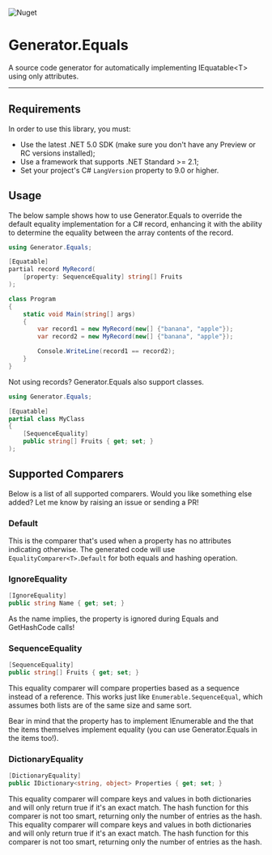 ![Nuget](https://img.shields.io/nuget/v/Generator.Equals)
# Generator.Equals
A source code generator for automatically implementing IEquatable&lt;T&gt; using only attributes.

----------------
## Requirements

In order to use this library, you must:
* Use the latest .NET 5.0 SDK (make sure you don't have any Preview or RC versions installed);
* Use a framework that supports .NET Standard >= 2.1;
* Set your project's C# ```LangVersion``` property to 9.0 or higher.

## Usage

The below sample shows how to use Generator.Equals to override the default equality implementation for a C# record, enhancing it with the ability to determine the equality between the array contents of the record.

```c#
using Generator.Equals;

[Equatable]
partial record MyRecord(
    [property: SequenceEquality] string[] Fruits
);

class Program
{
    static void Main(string[] args)
    {
        var record1 = new MyRecord(new[] {"banana", "apple"});
        var record2 = new MyRecord(new[] {"banana", "apple"});

        Console.WriteLine(record1 == record2);
    }
}
```
Not using records? Generator.Equals also support classes.

```c#
using Generator.Equals;

[Equatable]
partial class MyClass
{
    [SequenceEquality] 
    public string[] Fruits { get; set; }
);
```

## Supported Comparers

Below is a list of all supported comparers. Would you like something else added? Let me know by raising an issue or sending a PR!

### Default

This is the comparer that's used when a property has no attributes indicating otherwise. The generated code will use 
```EqualityComparer<T>.Default``` for both equals and hashing operation.


### IgnoreEquality

```c#
[IgnoreEquality] 
public string Name { get; set; }
```

As the name implies, the property is ignored during Equals and GetHashCode calls!


### SequenceEquality

```c#
[SequenceEquality] 
public string[] Fruits { get; set; }
```

This equality comparer will compare properties based as a sequence instead of a reference. This works just like ```Enumerable.SequenceEqual```, which assumes both lists are of the same size and same sort.

Bear in mind that the property has to implement IEnumerable<T> and the that the items themselves implement equality (you can use Generator.Equals in the items too!).


### DictionaryEquality

```c#
[DictionaryEquality] 
public IDictionary<string, object> Properties { get; set; }
```

This equality comparer will compare keys and values in both dictionaries and will only return true if it's an exact match. The hash function for this comparer is not too smart, returning only the number of entries as the hash.  
This equality comparer will compare keys and values in both dictionaries and will only return true if it's an exact match. The hash function for this comparer is not too smart, returning only the number of entries as the hash.  
